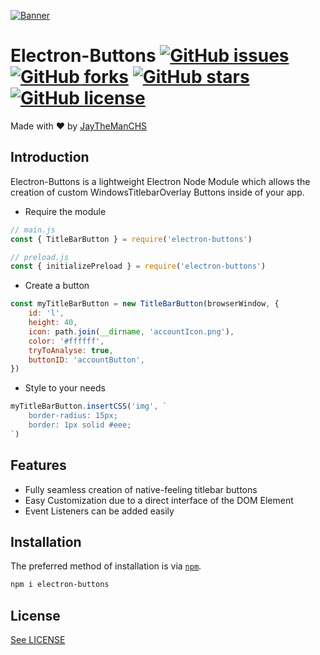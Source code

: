[![Banner](https://raw.githubusercontent.com/jaythemanchs/custom-windows-buttons/b8444a3b1aee22a7f9848e3313c088f582d841c8/assets/banner.svg)](./README.md)

# Electron-Buttons [![GitHub issues](https://img.shields.io/github/issues/jaythemanchs/Electron-Buttons)](https://github.com/jaythemanchs/Electron-Buttons/issues) [![GitHub forks](https://img.shields.io/github/forks/jaythemanchs/Electron-Buttons)](https://github.com/jaythemanchs/Electron-Buttons/network) [![GitHub stars](https://img.shields.io/github/stars/jaythemanchs/Electron-Buttons)](https://github.com/jaythemanchs/Electron-Buttons/stargazers) [![GitHub license](https://img.shields.io/github/license/jaythemanchs/Electron-Buttons)](https://github.com/jaythemanchs/Electron-Buttons/blob/main/LICENSE)
Made with ❤️ by [JayTheManCHS](https://github.com/jaythemanchs)

## Introduction
Electron-Buttons is a lightweight Electron Node Module which allows the creation of custom WindowsTitlebarOverlay Buttons inside of your app.

- Require the module
```javascript
// main.js
const { TitleBarButton } = require('electron-buttons')

// preload.js
const { initializePreload } = require('electron-buttons')
```
- Create a button
```javascript
const myTitleBarButton = new TitleBarButton(browserWindow, {
    id: 'l',
    height: 40,
    icon: path.join(__dirname, 'accountIcon.png'),
    color: '#ffffff',
    tryToAnalyse: true,
    buttonID: 'accountButton',
})
```
- Style to your needs
```javascript
myTitleBarButton.insertCSS('img', `
    border-radius: 15px;
    border: 1px solid #eee;
`)
```

## Features

- Fully seamless creation of native-feeling titlebar buttons
- Easy Customization due to a direct interface of the DOM Element
- Event Listeners can be added easily

## Installation

The preferred method of installation is via [`npm`](https://docs.npmjs.com/).

```sh
npm i electron-buttons
```

## License
[See LICENSE](./LICENSE)
